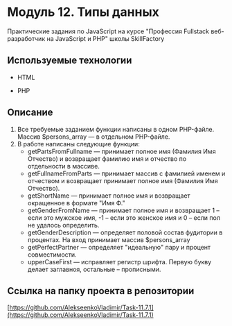 # Модуль 12. Типы данных

Практические задания по JavaScript на курсе "Профессия Fullstack веб-разработчик на JavaScript и PHP"  школы SkillFactory

## Используемые технологии

* HTML

* PHP


## Описание

1. Все требуемые заданием функции написаны в одном PHP-файле. Массив $persons_array — в отдельном PHP-файле.
2. В работе написаны следующие функции:
   * getPartsFromFullname — принимает полное имя (Фамилия Имя Отчество) и возвращает фамилию имя и отчество по отдельности в массиве.
   * getFullnameFromParts — принимает массив с фамилией именем и отчеством и возвращает принимает полное имя (Фамилия Имя Отчество).
   * getShortName — принимает полное имя и возвращает окращенное в формате "Имя Ф."
   * getGenderFromName — принимает полное имя и возвращает 1 – если это мужское имя, -1 – если это женское имя и 0 – если пол не удалось определить.
   * getGenderDescription — определяет половой состав фудитории в процентах. На вход принимает массив $persons_array
   * getPerfectPartner — определяет "идеальную" пару и процент совместимости.
   * upperCaseFirst — исправляет регистр шрифта. Первую букву делает заглавноя, остальные – прописными.


## Ссылка на папку проекта в репозитории

[https://github.com/AlekseenkoVladimir/Task-11.7.1](https://github.com/AlekseenkoVladimir/Task-11.7.1)